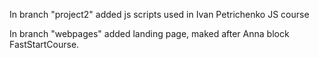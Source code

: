 In branch "project2" added js scripts used in Ivan Petrichenko JS course

In branch "webpages" added landing page, maked after Anna block FastStartCourse.
